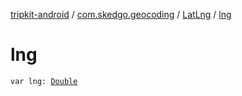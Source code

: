 [tripkit-android](../../index.md) / [com.skedgo.geocoding](../index.md) / [LatLng](index.md) / [lng](./lng.md)

# lng

`var lng: `[`Double`](https://kotlinlang.org/api/latest/jvm/stdlib/kotlin/-double/index.html)